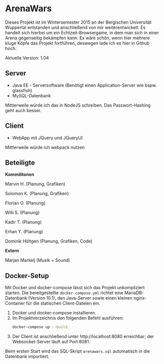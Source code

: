 # ArenaWars
Dieses Projekt ist im Wintersemester 2015 an der Bergischen Universität Wuppertal entstanden und anschließend von mir weiterentwickelt. Es handelt sich hierbei um ein Echtzeit-Browsergame, in dem man sich in einer Arena gegenseitig bekämpfen kann. Es wäre schön, wenn hier mehrere kluge Köpfe das Projekt fortführen, deswegen lade ich es hier in Github hoch.

Aktuelle Version: 1.04

## Server
* Java EE - Serversoftware (Benötigt einen Application-Server wie bspw. glassfish)
* MySQL-Datenbank

Mittlerweile würde ich das in NodeJS schreiben. Das Passwort-Hashing geht auch besser.

## Client

* WebApp mit JQuery und JQueryUI

Mittlerweile würde ich webpack nutzen



## Beteiligte

**Kommilitonen**

Marvin H. (Planung, Grafiken)

Solomon K. (Planung, Grafiken)

Florian O. (Planung)

Willi S. (Planung)

Kadir T. (Planung)

Erhan Y. (Planung)

Dominik Höltgen (Planung, Grafiken, Code)

**Extern**

Marjan Markelj (Musik + Sound)

## Docker-Setup

Mit Docker und docker-compose lässt sich das Projekt unkompliziert starten. Die bereitgestellte `docker-compose.yml` richtet eine MariaDB-Datenbank (Version 10.1), den Java-Server sowie einen kleinen nginx-Container für die statischen Client-Dateien ein.

1. Docker und docker-compose installieren.
2. Im Projektverzeichnis den folgenden Befehl ausführen:
   ```bash
   docker-compose up --build
   ```
3. Der Client ist anschließend unter http://localhost:8080 erreichbar; der Websocket-Server läuft auf Port 8081.

Beim ersten Start wird das SQL-Skript `arenawars.sql` automatisch in die Datenbank importiert.
